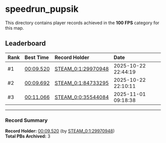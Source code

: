 # speedrun_pupsik

This directory contains player records achieved in the **100 FPS** category for this map.

## Leaderboard

| Rank | Best Time | Record Holder | Date                |
| :--- | :-------- | :------------ | :------------------ |
| #1   | [00:09.520](./00009520_STEAM_0_1_29970948_20251022-224419.zip) | [STEAM_0:1:29970948](https://speedrun16.com/profile/STEAM_0:1:29970948)   | 2025-10-22 22:44:19 |
| #2   | [00:09.692](./00009692_STEAM_0_1_84733295_20251022-221011.zip) | [STEAM_0:1:84733295](https://speedrun16.com/profile/STEAM_0:1:84733295)   | 2025-10-22 22:10:11 |
| #3   | [00:11.066](./00011066_STEAM_0_0_35544084_20251101-091838.zip) | [STEAM_0:0:35544084](https://speedrun16.com/profile/STEAM_0:0:35544084)   | 2025-11-01 09:18:38 |

---

### Record Summary
**Record Holder:** [00:09.520](./00009520_STEAM_0_1_29970948_20251022-224419.zip) (by [STEAM_0:1:29970948](https://speedrun16.com/profile/STEAM_0:1:29970948))  
**Total PBs Archived:** 3